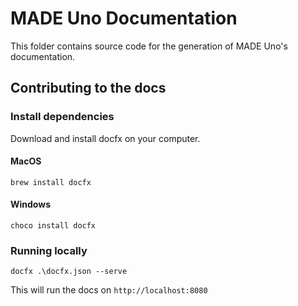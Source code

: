 # MADE Uno Documentation

This folder contains source code for the generation of MADE Uno's documentation.

## Contributing to the docs

### Install dependencies

Download and install docfx on your computer.

#### MacOS

```
brew install docfx
```

#### Windows

```
choco install docfx
```

### Running locally

```
docfx .\docfx.json --serve
```

This will run the docs on `http://localhost:8080`
